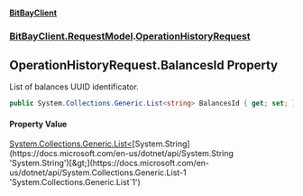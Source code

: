 #### [BitBayClient](./index.md 'index')
### [BitBayClient.RequestModel](./BitBayClient-RequestModel.md 'BitBayClient.RequestModel').[OperationHistoryRequest](./BitBayClient-RequestModel-OperationHistoryRequest.md 'BitBayClient.RequestModel.OperationHistoryRequest')
## OperationHistoryRequest.BalancesId Property
List of balances UUID identificator.  
```csharp
public System.Collections.Generic.List<string> BalancesId { get; set; }
```
#### Property Value
[System.Collections.Generic.List&lt;](https://docs.microsoft.com/en-us/dotnet/api/System.Collections.Generic.List-1 'System.Collections.Generic.List`1')[System.String](https://docs.microsoft.com/en-us/dotnet/api/System.String 'System.String')[&gt;](https://docs.microsoft.com/en-us/dotnet/api/System.Collections.Generic.List-1 'System.Collections.Generic.List`1')  
